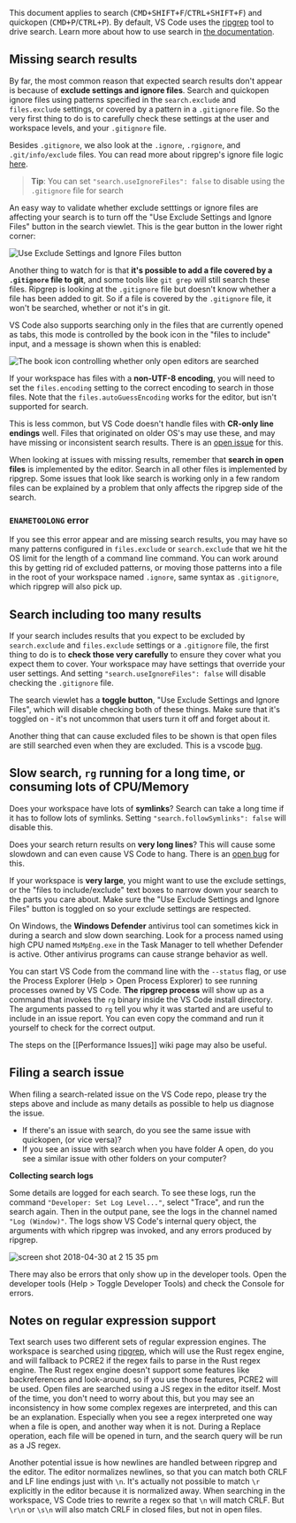 This document applies to search (<kbd>CMD+SHIFT+F</kbd>/<kbd>CTRL+SHIFT+F</kbd>) and quickopen (<kbd>CMD+P</kbd>/<kbd>CTRL+P</kbd>). By default, VS Code uses the [ripgrep](https://github.com/BurntSushi/ripgrep) tool to drive search. Learn more about how to use search in [the documentation](https://code.visualstudio.com/docs/editor/codebasics#_search-across-files).

## Missing search results

By far, the most common reason that expected search results don't appear is because of **exclude settings and ignore files**. Search and quickopen ignore files using patterns specified in the `search.exclude` and `files.exclude` settings, or covered by a pattern in a `.gitignore` file. So the very first thing to do is to carefully check these settings at the user and workspace levels, and your `.gitignore` file.

Besides `.gitignore`, we also look at the `.ignore`, `.rgignore`, and `.git/info/exclude` files. You can read more about ripgrep's ignore file logic [here](https://github.com/BurntSushi/ripgrep/blob/master/GUIDE.md#automatic-filtering).

> **Tip**: You can set `"search.useIgnoreFiles": false` to disable using the `.gitignore` file for search

An easy way to validate whether exclude setttings or ignore files are affecting your search is to turn off the "Use Exclude Settings and Ignore Files" button in the search viewlet. This is the gear button in the lower right corner:

![Use Exclude Settings and Ignore Files button](https://user-images.githubusercontent.com/8586769/132767680-dd9048dc-beef-4849-a5cd-2cfadcd01e19.png)

Another thing to watch for is that **it's possible to add a file covered by a `.gitignore` file to git**, and some tools like `git grep` will still search these files. Ripgrep is looking at the `.gitignore` file but doesn't know whether a file has been added to git. So if a file is covered by the `.gitignore` file, it won't be searched, whether or not it's in git.

VS Code also supports searching only in the files that are currently opened as tabs, this mode is controlled by the book icon in the "files to include" input, and a message is shown when this is enabled:

![The book icon controlling whether only open editors are searched](https://user-images.githubusercontent.com/8586769/132784916-880415ce-ff7c-4e13-a50c-58d5ee7bfa49.png)

If your workspace has files with a **non-UTF-8 encoding**, you will need to set the `files.encoding` setting to the correct encoding to search in those files. Note that the `files.autoGuessEncoding` works for the editor, but isn't supported for search.

This is less common, but VS Code doesn't handle files with **CR-only line endings** well. Files that originated on older OS's may use these, and may have missing or inconsistent search results. There is an [open issue](https://github.com/microsoft/vscode/issues/35797) for this.

When looking at issues with missing results, remember that **search in open files** is implemented by the editor. Search in all other files is implemented by ripgrep. Some issues that look like search is working only in a few random files can be explained by a problem that only affects the ripgrep side of the search.

### `ENAMETOOLONG` error

If you see this error appear and are missing search results, you may have so many patterns configured in `files.exclude` or `search.exclude` that we hit the OS limit for the length of a command line command. You can work around this by getting rid of excluded patterns, or moving those patterns into a file in the root of your workspace named `.ignore`, same syntax as `.gitignore`, which ripgrep will also pick up.

## Search including too many results

If your search includes results that you expect to be excluded by `search.exclude` and `files.exclude` settings or a `.gitignore` file, the first thing to do is to **check those very carefully** to ensure they cover what you expect them to cover. Your workspace may have settings that override your user settings. And setting `"search.useIgnoreFiles": false` will disable checking the `.gitignore` file.

The search viewlet has a **toggle button**, "Use Exclude Settings and Ignore Files", which will disable checking both of these things. Make sure that it's toggled on - it's not uncommon that users turn it off and forget about it.

Another thing that can cause excluded files to be shown is that open files are still searched even when they are excluded. This is a vscode [bug](https://github.com/microsoft/vscode/issues/31819).

## Slow search, `rg` running for a long time, or consuming lots of CPU/Memory

Does your workspace have lots of **symlinks**? Search can take a long time if it has to follow lots of symlinks. Setting `"search.followSymlinks": false` will disable this.

Does your search return results on **very long lines**? This will cause some slowdown and can even cause VS Code to hang. There is an [open bug](https://github.com/microsoft/vscode/issues/31551) for this.

If your workspace is **very large**, you might want to use the exclude settings, or the "files to include/exclude" text boxes to narrow down your search to the parts you care about. Make sure the "Use Exclude Settings and Ignore Files" button is toggled on so your exclude settings are respected.

On Windows, the **Windows Defender** antivirus tool can sometimes kick in during a search and slow down searching. Look for a process named using high CPU named `MsMpEng.exe` in the Task Manager to tell whether Defender is active. Other antivirus programs can cause strange behavior as well.

You can start VS Code from the command line with the `--status` flag, or use the Process Explorer (Help > Open Process Explorer) to see running processes owned by VS Code. **The ripgrep process** will show up as a command that invokes the `rg` binary inside the VS Code install directory. The arguments passed to `rg` tell you why it was started and are useful to include in an issue report. You can even copy the command and run it yourself to check for the correct output.

The steps on the [[Performance Issues]] wiki page may also be useful.

## Filing a search issue

When filing a search-related issue on the VS Code repo, please try the steps above and include as many details as possible to help us diagnose the issue.

- If there's an issue with search, do you see the same issue with quickopen, (or vice versa)?
- If you see an issue with search when you have folder A open, do you see a similar issue with other folders on your computer?

**Collecting search logs**

Some details are logged for each search. To see these logs, run the command `"Developer: Set Log Level..."`, select "Trace", and run the search again. Then in the output pane, see the logs in the channel named `"Log (Window)"`. The logs show VS Code's internal query object, the arguments with which ripgrep was invoked, and any errors produced by ripgrep.

![screen shot 2018-04-30 at 2 15 35 pm](https://user-images.githubusercontent.com/323878/39452722-1e2a6f48-4c88-11e8-84f8-5afad938d357.png)

There may also be errors that only show up in the developer tools. Open the developer tools (Help > Toggle Developer Tools) and check the Console for errors.

## Notes on regular expression support

Text search uses two different sets of regular expression engines. The workspace is searched using [ripgrep](https://github.com/BurntSushi/ripgrep), which will use the Rust regex engine, and will fallback to PCRE2 if the regex fails to parse in the Rust regex engine. The Rust regex engine doesn't support some features like backreferences and look-around, so if you use those features, PCRE2 will be used. Open files are searched using a JS regex in the editor itself. Most of the time, you don't need to worry about this, but you may see an inconsistency in how some complex regexes are interpreted, and this can be an explanation. Especially when you see a regex interpreted one way when a file is open, and another way when it is not. During a Replace operation, each file will be opened in turn, and the search query will be run as a JS regex.

Another potential issue is how newlines are handled between ripgrep and the editor. The editor normalizes newlines, so that you can match both CRLF and LF line endings just with `\n`. It's actually not possible to match `\r` explicitly in the editor because it is normalized away. When searching in the workspace, VS Code tries to rewrite a regex so that `\n` will match CRLF. But `\r\n` or `\s\n` will also match CRLF in closed files, but not in open files.